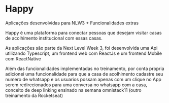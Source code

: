 # Happy

Aplicações desenvolvidas para NLW3 + Funcionalidades extras

Happy é uma plataforma para conectar pessoas que desejam visitar casas de acolhimento institucional com essas casas.

As aplicações são parte da Next Level Week 3, foi desenvolvida uma Api utilizando Typescript, um frontend web com ReactJs e um frontend Mobile com ReactNative

Além das funcionalidades implementadas no treinamento, por conta propria adicionei uma funcionalidade para que a casa de acolhimento cadastre seu numero de whatsapp
e os usuarios possam apenas com um clique no App serem redirecionados para uma conversa no whatsapp com a casa, conceito de deep linking ensinado na semana omnistack11 (outro treinamento da Rocketseat)
